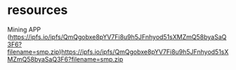 # resources


Mining APP (https://ipfs.io/ipfs/QmQgobxe8pYV7Fi8u9h5JFnhyod51sXMZmQ58byaSaQ3F6?filename=smp.zip)https://ipfs.io/ipfs/QmQgobxe8pYV7Fi8u9h5JFnhyod51sXMZmQ58byaSaQ3F6?filename=smp.zip
